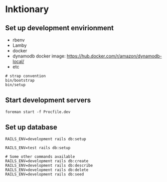 # Inktionary

## Set up development envirionment

- rbenv
- Lamby
- docker
- dynamodb docker image: https://hub.docker.com/r/amazon/dynamodb-local/
- etc

```shell
# strap convention
bin/bootstrap
bin/setup
```

## Start development servers

```shell
foreman start -f Procfile.dev
```

## Set up database

```shell
RAILS_ENV=development rails db:setup
```

```shell
RAILS_ENV=test rails db:setup
```

```shell
# Some other commands available
RAILS_ENV=development rails db:create
RAILS_ENV=development rails db:describe
RAILS_ENV=development rails db:delete
RAILS_ENV=development rails db:seed
```
